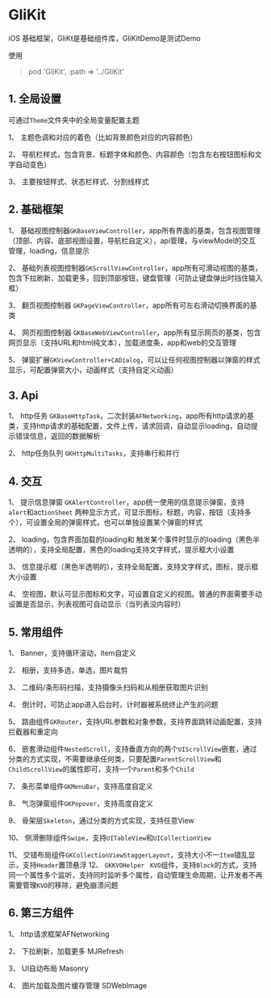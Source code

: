 # GliKit

iOS 基础框架，GliKt是基础组件库，GliKitDemo是测试Demo

使用

> pod 'GliKit', :path => '../GliKit'  

## 1. 全局设置 
可通过`Theme`文件夹中的全局变量配置主题

1、	主题色调和对应的着色（比如背景颜色对应的内容颜色）

2、	导航栏样式，包含背景、标题字体和颜色、内容颜色（包含左右按钮图标和文字自动变色）

3、	主要按钮样式、状态栏样式、分割线样式

## 2. 基础框架
1、	基础视图控制器`GKBaseViewController`，app所有界面的基类，包含视图管理（顶部、内容、底部视图设置，导航栏自定义），api管理，与viewModel的交互管理，loading，信息提示

2、	基础列表视图控制器`GKScrollViewController`，app所有可滑动视图的基类，包含下拉刷新、加载更多，回到顶部按钮，键盘管理（可防止键盘弹出时挡住输入框）

3、	翻页视图控制器 `GKPageViewController`，app所有可左右滑动切换界面的基类

4、	网页视图控制器 `GKBaseWebViewController`，app所有显示网页的基类，包含网页显示（支持URL和html纯文本），加载进度条，app和web的交互管理

5、	弹窗扩展`GKViewController+CADialog`，可以让任何视图控制器以弹窗的样式显示，可配置弹窗大小，动画样式（支持自定义动画）

## 3. Api
1、	http任务 `GKBaseHttpTask`，二次封装`AFNetworking`，app所有http请求的基类，支持http请求的基础配置，文件上传，请求回调，自动显示loading，自动提示错误信息，返回的数据解析

2、	http任务队列 `GKHttpMultiTasks`，支持串行和并行

## 4. 交互
1、	提示信息弹窗 `GKAlertController`，app统一使用的信息提示弹窗，支持`alert`和act`ionSheet` 两种显示方式，可显示图标，标题，内容，按钮（支持多个），可设置全局的弹窗样式，也可以单独设置某个弹窗的样式

2、	loading，包含界面加载的loading和 触发某个事件时显示的loading（黑色半透明的），支持全局配置，黑色的loading支持文字样式，提示框大小设置

3、	信息提示框（黑色半透明的），支持全局配置，支持文字样式，图标，提示框大小设置

4、	空视图，默认可显示图标和文字，可设置自定义的视图。普通的界面需要手动设置是否显示，列表视图可自动显示（当列表没内容时）

## 5. 常用组件
1、	Banner，支持循环滚动，item自定义

2、	相册，支持多选，单选，图片裁剪

3、	二维码/条形码扫描，支持摄像头扫码和从相册获取图片识别

4、	倒计时，可防止app进入后台时，计时器被系统终止产生的问题

5、 路由组件`GKRouter`，支持URL参数和对象参数，支持界面跳转动画配置，支持拦截器和重定向

6、 嵌套滑动组件`NestedScroll`，支持垂直方向的两个`UIScrollView`嵌套，通过分类的方式实现，不需要继承任何类，只要配置`ParentScrollView`和`ChildScrollView`的属性即可，支持一个`Parent`和多个`Child`

7、 条形菜单组件`GKMenuBar`，支持高度自定义

8、 气泡弹窗组件`GKPopover`，支持高度自定义

9、 骨架层`Skeleton`，通过分类的方式实现，支持任意View

10、 侧滑删除组件`Swipe`，支持`UITableView`和`UICollectionView`

11、 交错布局组件`GKCollectionViewStaggerLayout`，支持大小不一`Item`错乱显示，支持`Header`置顶悬浮
12、 `GKKVOHelper ` `KVO`组件，支持`Block`的方式，支持同一个属性多个监听，支持同时监听多个属性，自动管理生命周期，让开发者不再需要管理`KVO`的移除，避免崩溃问题

## 6. 第三方组件
1、	http请求框架AFNetworking

2、	下拉刷新，加载更多 MJRefresh

3、	UI自动布局 Masonry

4、	图片加载及图片缓存管理 SDWebImage
